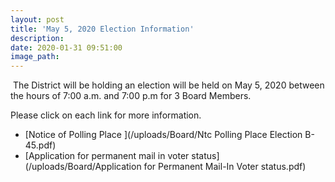 ```yaml
---
layout: post
title: 'May 5, 2020 Election Information'
description:
date: 2020-01-31 09:51:00
image_path:
---
```


&nbsp;The District will be holding an election will be held on May 5, 2020 between the hours of 7:00 a.m. and 7:00 p.m for 3 Board Members.&nbsp;

Please click on each link for more information.

* [Notice of Polling Place&nbsp;](/uploads/Board/Ntc Polling Place Election B-45.pdf)
* [Application for permanent mail in voter status](/uploads/Board/Application for Permanent Mail-In Voter status.pdf)